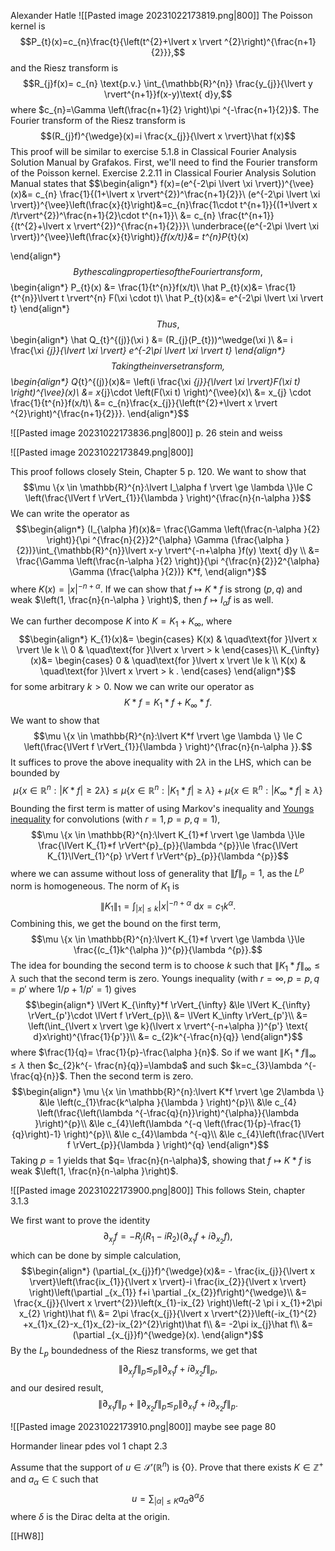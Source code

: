 Alexander Hatle
![[Pasted image 20231022173819.png|800]]
The Poisson kernel is
$$P_{t}(x)=c_{n}\frac{t}{\left(t^{2}+\lvert x \rvert ^{2}\right)^{\frac{n+1}{2}}},$$
and the Riesz transform is
$$R_{j}f(x)= c_{n} \text{p.v.} \int_{\mathbb{R}^{n}} \frac{y_{j}}{\lvert y \rvert^{n+1}}f(x-y)\text{ d}y,$$
where $c_{n}=\Gamma \left(\frac{n+1}{2} \right)\pi ^{-\frac{n+1}{2}}$. The Fourier transform of the Riesz transform is
$$(R_{j}f)^{\wedge}(x)=i \frac{x_{j}}{\lvert x \rvert}\hat f(x)$$
This proof will be similar to exercise 5.1.8 in Classical Fourier Analysis Solution Manual by Grafakos.
First, we'll need to find the Fourier transform of the Poisson kernel. Exercise 2.2.11 in Classical Fourier Analysis Solution Manual states that
$$\begin{align*}
f(x)=(e^{-2\pi \lvert \xi  \rvert})^{\vee}(x)&= c_{n} \frac{1}{(1+\lvert x  \rvert^{2})^\frac{n+1}{2}}\\
(e^{-2\pi \lvert \xi  \rvert})^{\vee}\left(\frac{x}{t}\right)&=c_{n}\frac{1\cdot t^{n+1}}{(1+\lvert x /t\rvert^{2})^\frac{n+1}{2}\cdot t^{n+1}}\\
&= c_{n} \frac{t^{n+1}}{(t^{2}+\lvert x \rvert^{2})^{\frac{n+1}{2}}}\\
\underbrace{(e^{-2\pi \lvert \xi  \rvert})^{\vee}\left(\frac{x}{t}\right)}_{f(x/t)}&= t^{n}P_{t}(x)

\end{align*}$$
By the scaling properties of the Fourier transform,
$$\begin{align*}
P_{t}(x) &= \frac{1}{t^{n}}f(x/t)\\
\hat P_{t}(x)&= \frac{1}{t^{n}}\lvert t \rvert^{n} F(\xi \cdot t)\\
	\hat P_{t}(x)&= e^{-2\pi \lvert \xi  \rvert t}
\end{align*}$$
Thus,
$$\begin{align*}
\hat Q_{t}^{(j)}(\xi ) &= (R_{j}(P_{t}))^\wedge(\xi )\\
&= i \frac{\xi _{j}}{\lvert \xi  \rvert} e^{-2\pi \lvert \xi  \rvert t}
\end{align*}$$
Taking the inverse transform,
$$\begin{align*}
Q_{t}^{(j)}(x)&= \left(i \frac{\xi _{j}}{\lvert \xi  \rvert}F(\xi t) \right)^{\vee}(x)\\
&= x_{j}\cdot \left(F(\xi t) \right)^{\vee}(x)\\
&= x_{j} \cdot \frac{1}{t^{n}}f(x/t)\\
&= c_{n}\frac{x_{j}}{\left(t^{2}+\lvert x \rvert ^{2}\right)^{\frac{n+1}{2}}}.
\end{align*}$$

![[Pasted image 20231022173836.png|800]]
p. 26 stein and weiss


![[Pasted image 20231022173849.png|800]]


This proof follows closely Stein, Chapter 5 p. 120.
We want to show that
$$\mu   \{x \in \mathbb{R}^{n}:\lvert I_\alpha f \rvert \ge \lambda  \}\le C \left(\frac{\lVert f \rVert_{1}}{\lambda } \right)^{\frac{n}{n-\alpha }}$$
We can write the operator as 
$$\begin{align*}
(I_{\alpha }f)(x)&= \frac{\Gamma \left(\frac{n-\alpha }{2} \right)}{\pi ^{\frac{n}{2}}2^{\alpha}  \Gamma (\frac{\alpha }{2})}\int_{\mathbb{R}^{n}}\lvert x-y \rvert^{-n+\alpha }f(y) \text{ d}y \\
&= \frac{\Gamma \left(\frac{n-\alpha }{2} \right)}{\pi ^{\frac{n}{2}}2^{\alpha}  \Gamma (\frac{\alpha }{2})} K*f,
\end{align*}$$
where $K(x)=\lvert x \rvert^{-n+\alpha }$. If we can show that $f\mapsto K*f$ is strong $(p,q)$ and weak $\left(1, \frac{n}{n-\alpha } \right)$, then $f\mapsto I_{\alpha} f$ is as well. 

We can further decompose $K$ into $K=K_{1}+K_{\infty}$, where
$$\begin{align*}
K_{1}(x)&= \begin{cases}
K(x) & \quad\text{for }\lvert x \rvert \le k \\
0 & \quad\text{for }\lvert x \rvert > k 
\end{cases}\\
K_{\infty}(x)&= \begin{cases}
0 & \quad\text{for }\lvert x \rvert \le k \\
K(x) & \quad\text{for }\lvert x \rvert > k .
\end{cases}
\end{align*}$$
for some arbitrary $k>0$.
Now we can write our operator as
$$K*f=K_{1}*f+K_{\infty}*f.$$
We want to show that
$$\mu \{x \in \mathbb{R}^{n}:\lvert K*f \rvert \ge \lambda  \} \le C \left(\frac{\lVert f \rVert_{1}}{\lambda } \right)^{\frac{n}{n-\alpha }}.$$
It suffices to prove the above inequality with $2\lambda$ in the LHS, which can be bounded by
$$\mu \{x \in \mathbb{R}^{n}:\lvert K*f \rvert \ge 2\lambda  \} \le \mu \{x \in \mathbb{R}^{n}:\lvert K_{1}*f \rvert \ge \lambda  \}+\mu \{x \in \mathbb{R}^{n}:\lvert K_{\infty}*f \rvert \ge \lambda  \}$$
Bounding the first term is matter of using Markov's inequality and [Youngs inequality](https://en.wikipedia.org/wiki/Young%27s_convolution_inequality) for convolutions (with $r=1,p=p,q=1$), 
$$\mu \{x \in \mathbb{R}^{n}:\lvert K_{1}*f \rvert \ge \lambda  \}\le \frac{\lVert K_{1}*f \rVert^{p}_{p}}{\lambda ^{p}}\le \frac{\lVert K_{1}\lVert_{1}^{p}  \rVert f \rVert^{p}_{p}}{\lambda ^{p}}$$
where we can assume without loss of generality that $\lVert f \rVert_{p}=1$, as the $L^{p}$ norm is homogeneous. The norm of $K_{1}$ is
$$\lVert K_{1} \rVert_{1}=\int_{\lvert x \rvert \le k}\lvert x \rvert^{-n+\alpha }\text{ d}x=c_{1}k ^{\alpha }.$$
Combining this, we get the bound on the first term,
$$\mu \{x \in \mathbb{R}^{n}:\lvert K_{1}*f \rvert \ge \lambda  \}\le \frac{(c_{1}k^{\alpha })^{p}}{\lambda ^{p}}.$$
The idea for bounding the second term is to choose $k$ such that $\lVert K_{1}*f \rVert_{\infty} \le  \lambda$ such that the second term is zero. Youngs inequality (with $r=\infty,p=p,q=p'$ where $1/p+1/p'=1$) gives
$$\begin{align*}
\lVert K_{\infty}*f \rVert_{\infty} &\le \lVert K_{\infty} \rVert_{p'}\cdot \lVert f \rVert_{p}\\
&= \lVert K_\infty \rVert_{p'}\\
&= \left(\int_{\lvert x \rvert \ge k}(\lvert x \rvert^{-n+\alpha })^{p'} \text{ d}x\right)^{\frac{1}{p'}}\\
&= c_{2}k^{-\frac{n}{q}}
\end{align*}$$
where $\frac{1}{q}= \frac{1}{p}-\frac{\alpha }{n}$.
So if we want $\lVert K_{1}*f \rVert_{\infty} \le  \lambda$ then $c_{2}k^{- \frac{n}{q}}=\lambda$ and such $k=c_{3}\lambda ^{-\frac{q}{n}}$. Then the second term is zero.
$$\begin{align*}
\mu \{x \in \mathbb{R}^{n}:\lvert K*f \rvert \ge 2\lambda  \} &\le \left(c_{1}\frac{k^\alpha }{\lambda } \right)^{p}\\
&\le c_{4} \left(\frac{\left(\lambda ^{-\frac{q}{n}}\right)^{\alpha}}{\lambda }\right)^{p}\\
&\le  c_{4}\left(\lambda ^{-q \left(\frac{1}{p}-\frac{1}{q}\right)-1} \right)^{p}\\
&\le c_{4}\lambda ^{-q}\\
&\le c_{4}\left(\frac{\lVert f \rVert_{p}}{\lambda } \right)^{q}
\end{align*}$$
Taking $p=1$ yields that $q= \frac{n}{n-\alpha}$, showing that $f\mapsto K*f$ is weak $\left(1, \frac{n}{n-\alpha }\right)$.

![[Pasted image 20231022173900.png|800]]
This follows Stein, chapter 3.1.3

We first want to prove the identity 
$$\partial_{x_{j}}f=-R_{j}(R_{1}-iR_{2})(\partial_{x_{1}}f+i\partial_{x_{2}}f),$$
which can be done by simple calculation,
$$\begin{align*}
(\partial_{x_{j}}f)^{\wedge}(x)&=  - \frac{ix_{j}}{\lvert x \rvert}\left(\frac{ix_{1}}{\lvert x \rvert}-i \frac{ix_{2}}{\lvert x \rvert} \right)\left(\partial _{x_{1}} f+i \partial _{x_{2}}f\right)^{\wedge}\\
&= \frac{x_{j}}{\lvert x \rvert^{2}}\left(x_{1}-ix_{2} \right)\left(-2 \pi i x_{1}+2\pi x_{2} \right)\hat f\\
&= 2\pi \frac{x_{j}}{\lvert x \rvert^{2}}\left(-ix_{1}^{2} +x_{1}x_{2}-x_{1}x_{2}-ix_{2}^{2}\right)\hat f\\
&= -2\pi ix_{j}\hat f\\
&= (\partial _{x_{j}}f)^{\wedge}(x).
\end{align*}$$
By the $L_{p}$ boundedness of the Riesz transforms, we get that
$$\left\lVert \partial _{x_{j}}f \right\rVert_{p}≲_{p}\lVert \partial _{x_{1}} f+i \partial _{x_{2}}f \rVert_{p},$$
and our desired result,
$$\left\lVert \partial _{x_{1}}f \right\rVert_{p}+\left\lVert \partial _{x_{2}}f \right\rVert_{p}≲_{p}\lVert \partial _{x_{1}} f+i \partial _{x_{2}}f \rVert_{p}.$$

![[Pasted image 20231022173910.png|800]]
maybe see page 80

Hormander linear pdes vol 1 chapt 2.3 

Assume that the support of $u \in \mathscr{S}'(\mathbb{R}^{n})$ is $\{0 \}$. Prove that there exists $K \in \mathbb{Z}^{+}$ and $a_{\alpha }\in \mathbb C$ such that 
$$u= \sum_{\lvert \alpha  \rvert \le K}a_{\alpha }\partial ^\alpha \delta $$
where $\delta$ is the Dirac delta at the origin.

[[HW8]]